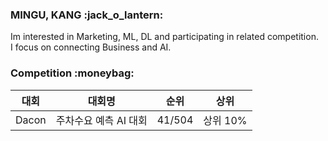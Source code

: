 <h3> MINGU, KANG :jack_o_lantern: </h3>

Im interested in Marketing, ML, DL and participating in related competition.<br> 
I focus on connecting Business and AI. <br> 

<h3> Competition :moneybag: </h3>

| 대회 | 대회명 | 순위 | 상위 |
| ------ | ------ | ------ | ------ |
| Dacon | 주차수요 예측 AI 대회 | 41/504 | 상위 10% |




<!--
**menguri/menguri** is a ✨ _special_ ✨ repository because its `README.md` (this file) appears on your GitHub profile.

Here are some ideas to get you started:

- 🔭 I’m currently working on ...
- 🌱 I’m currently learning ...
- 👯 I’m looking to collaborate on ...
- 🤔 I’m looking for help with ...
- 💬 Ask me about ...
- 📫 How to reach me: ...
- 😄 Pronouns: ...
- ⚡ Fun fact: ...
-->
